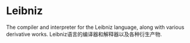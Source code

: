 # Leibniz
The compiler and interpreter for the Leibniz language, along with various derivative works.   Leibniz语言的编译器和解释器以及各种衍生产物.
